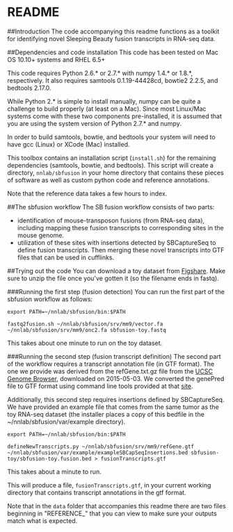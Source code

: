 # README
##Introduction
The code accompanying this readme functions as a toolkit for identifying novel Sleeping Beauty fusion transcripts in RNA-seq data. 

##Dependencies and code installation
This code has been tested on Mac OS 10.10+ systems and RHEL 6.5+

This code requires Python 2.6.* or 2.7.* with numpy 1.4.* or 1.8.*, respectively. It also requires samtools 0.1.19-44428cd, bowtie2 2.2.5, and bedtools 2.17.0. 

While Python 2.* is simple to install manually, numpy can be quite a challenge to build properly (at least on a Mac). Since most Linux/Mac systems come with these two components pre-installed, it is assumed that you are using the system version of Python 2.7.* and numpy.

In order to build samtools, bowtie, and bedtools your system will need to have gcc (Linux) or XCode (Mac) installed. 

This toolbox contains an installation script (```install.sh```) for the remaining dependencies (samtools, bowtie, and bedtools). This script will create a directory, ```nnlab/sbfusion``` in your home directory that contains these pieces of software as well as custom python code and reference annotations.

Note that the reference data takes a few hours to index.

##The sbfusion workflow
The SB fusion workflow consists of two parts:

- identification of mouse-transposon fusions (from RNA-seq data), including mapping these fusion transcripts to corresponding sites in the mouse genome.
- utilization of these sites with insertions detected by SBCaptureSeq to define fusion transcripts. Then merging these novel transcripts into GTF files that can be used in cufflinks.

##Trying out the code
You can download a toy dataset from [Figshare](https://figshare.com/s/6338a2d4211140fe0c80). Make sure to unzip the file once you've gotten it (so the filename ends in fastq). 

###Running the first step (fusion detection)
You can run the first part of the sbfusion workflow as follows:

```
export PATH=~/nnlab/sbfusion/bin:$PATH

fastq2fusion.sh ~/nnlab/sbfusion/srv/mm9/vector.fa ~/nnlab/sbfusion/srv/mm9/onc2.fa sbfusion-toy.fastq
```

This takes about one minute to run on the toy dataset. 

###Running the second step (fusion transcript definition)
The second part of the workflow requires a transcript annotation file (in GTF format). The one we provide was derived from the refGene.txt.gz file from the [UCSC Genome Browser](http://hgdownload.soe.ucsc.edu/goldenPath/mm9/database), downloaded on 2015-05-03. We converted the genePred file to GTF format using command line tools provided at that [site](http://hgdownload.cse.ucsc.edu/downloads.html#source_downloads). 

Additionally, this second step requires insertions defined by SBCaptureSeq. We have provided an example file that comes from the same tumor as the toy RNA-seq dataset (the installer places a copy of this bedfile in the ~/nnlab/sbfusion/var/example directory).

```
export PATH=~/nnlab/sbfusion/bin:$PATH

defineNewTranscripts.py ~/nnlab/sbfusion/srv/mm9/refGene.gtf ~/nnlab/sbfusion/var/example/exampleSBCapSeqInsertions.bed sbfusion-toy/sbfusion-toy.fusion.bed > fusionTranscripts.gtf
```

This takes about a minute to run.

This will produce a file, ```fusionTranscripts.gtf```, in your current working directory that contains transcript annotations in the gtf format. 

Note that in the ```data``` folder that accompanies this readme there are two files beginning in "REFERENCE_" that you can view to make sure your outputs match what is expected.
